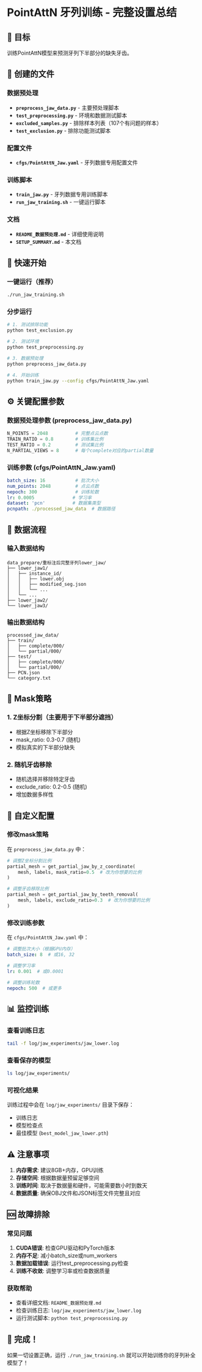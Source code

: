 # PointAttN 牙列训练 - 完整设置总结

## 🎯 目标
训练PointAttN模型来预测牙列下半部分的缺失牙齿。

## 📁 创建的文件

### 数据预处理
- **`preprocess_jaw_data.py`** - 主要预处理脚本
- **`test_preprocessing.py`** - 环境和数据测试脚本
- **`excluded_samples.py`** - 排除样本列表（107个有问题的样本）
- **`test_exclusion.py`** - 排除功能测试脚本

### 配置文件
- **`cfgs/PointAttN_Jaw.yaml`** - 牙列数据专用配置文件

### 训练脚本
- **`train_jaw.py`** - 牙列数据专用训练脚本
- **`run_jaw_training.sh`** - 一键运行脚本

### 文档
- **`README_数据预处理.md`** - 详细使用说明
- **`SETUP_SUMMARY.md`** - 本文档

## 🚀 快速开始

### 一键运行（推荐）
```bash
./run_jaw_training.sh
```

### 分步运行
```bash
# 1. 测试排除功能
python test_exclusion.py

# 2. 测试环境
python test_preprocessing.py

# 3. 数据预处理
python preprocess_jaw_data.py

# 4. 开始训练
python train_jaw.py --config cfgs/PointAttN_Jaw.yaml
```

## ⚙️ 关键配置参数

### 数据预处理参数 (preprocess_jaw_data.py)
```python
N_POINTS = 2048          # 完整点云点数
TRAIN_RATIO = 0.8        # 训练集比例
TEST_RATIO = 0.2         # 测试集比例
N_PARTIAL_VIEWS = 8      # 每个complete对应的partial数量
```

### 训练参数 (cfgs/PointAttN_Jaw.yaml)
```yaml
batch_size: 16           # 批次大小
num_points: 2048         # 点云点数
nepoch: 300              # 训练轮数
lr: 0.0005              # 学习率
dataset: 'pcn'          # 数据集类型
pcnpath: ./processed_jaw_data  # 数据路径
```

## 📂 数据流程

### 输入数据结构
```
data_prepare/重标注后完整牙列lower_jaw/
├── lower_jaw1/
│   ├── instance_id/
│   │   ├── lower.obj
│   │   ├── modified_seg.json
│   │   └── ...
│   └── ...
├── lower_jaw2/
└── lower_jaw3/
```

### 输出数据结构
```
processed_jaw_data/
├── train/
│   ├── complete/000/
│   └── partial/000/
├── test/
│   ├── complete/000/
│   └── partial/000/
├── PCN.json
└── category.txt
```

## 🎯 Mask策略

### 1. Z坐标分割（主要用于下半部分遮挡）
- 根据Z坐标移除下半部分
- mask_ratio: 0.3-0.7 (随机)
- 模拟真实的下半部分缺失

### 2. 随机牙齿移除
- 随机选择并移除特定牙齿
- exclude_ratio: 0.2-0.5 (随机)
- 增加数据多样性

## 🔧 自定义配置

### 修改mask策略
在 `preprocess_jaw_data.py` 中：
```python
# 调整Z坐标分割比例
partial_mesh = get_partial_jaw_by_z_coordinate(
    mesh, labels, mask_ratio=0.5  # 改为你想要的比例
)

# 调整牙齿移除比例
partial_mesh = get_partial_jaw_by_teeth_removal(
    mesh, labels, exclude_ratio=0.3  # 改为你想要的比例
)
```

### 修改训练参数
在 `cfgs/PointAttN_Jaw.yaml` 中：
```yaml
# 调整批次大小（根据GPU内存）
batch_size: 8  # 或16, 32

# 调整学习率
lr: 0.001  # 或0.0001

# 调整训练轮数
nepoch: 500  # 或更多
```

## 📊 监控训练

### 查看训练日志
```bash
tail -f log/jaw_experiments/jaw_lower.log
```

### 查看保存的模型
```bash
ls log/jaw_experiments/
```

### 可视化结果
训练过程中会在 `log/jaw_experiments/` 目录下保存：
- 训练日志
- 模型检查点
- 最佳模型 (`best_model_jaw_lower.pth`)

## ⚠️ 注意事项

1. **内存需求**: 建议8GB+内存，GPU训练
2. **存储空间**: 根据数据量预留足够空间
3. **训练时间**: 取决于数据量和硬件，可能需要数小时到数天
4. **数据质量**: 确保OBJ文件和JSON标签文件完整且对应

## 🆘 故障排除

### 常见问题
1. **CUDA错误**: 检查GPU驱动和PyTorch版本
2. **内存不足**: 减小batch_size或num_workers
3. **数据加载错误**: 运行test_preprocessing.py检查
4. **训练不收敛**: 调整学习率或检查数据质量

### 获取帮助
- 查看详细文档: `README_数据预处理.md`
- 检查训练日志: `log/jaw_experiments/jaw_lower.log`
- 运行测试脚本: `python test_preprocessing.py`

## 🎉 完成！

如果一切设置正确，运行 `./run_jaw_training.sh` 就可以开始训练你的牙列补全模型了！
